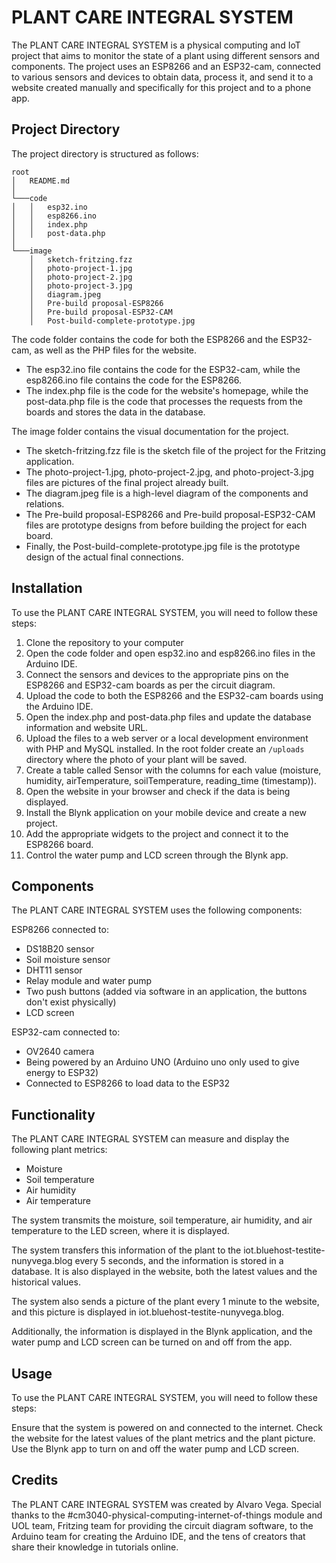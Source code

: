 # PLANT CARE INTEGRAL SYSTEM
The PLANT CARE INTEGRAL SYSTEM is a physical computing and IoT project that aims to monitor the state of a plant using different sensors and components. The project uses an ESP8266 and an ESP32-cam, connected to various sensors and devices to obtain data, process it, and send it to a website created manually and specifically for this project and to a phone app.

## Project Directory
The project directory is structured as follows:
```
root
│   README.md
│
└───code
│   │   esp32.ino
│   │   esp8266.ino
│   │   index.php
│   │   post-data.php
│
└───image
    │   sketch-fritzing.fzz
    │   photo-project-1.jpg
    │   photo-project-2.jpg
    │   photo-project-3.jpg
    │   diagram.jpeg
    │   Pre-build proposal-ESP8266
    │   Pre-build proposal-ESP32-CAM
    │   Post-build-complete-prototype.jpg
```
The code folder contains the code for both the ESP8266 and the ESP32-cam, as well as the PHP files for the website.
- The esp32.ino file contains the code for the ESP32-cam, while the esp8266.ino file contains the code for the ESP8266. 
- The index.php file is the code for the website's homepage, while the post-data.php file is the code that processes the requests from the boards and stores the data in the database.

The image folder contains the visual documentation for the project. 
- The sketch-fritzing.fzz file is the sketch file of the project for the Fritzing application. 
- The photo-project-1.jpg, photo-project-2.jpg, and photo-project-3.jpg files are pictures of the final project already built. 
- The diagram.jpeg file is a high-level diagram of the components and relations. 
- The Pre-build proposal-ESP8266 and Pre-build proposal-ESP32-CAM files are prototype designs from before building the project for each board. 
- Finally, the Post-build-complete-prototype.jpg file is the prototype design of the actual final connections.

## Installation
To use the PLANT CARE INTEGRAL SYSTEM, you will need to follow these steps:

1. Clone the repository to your computer
2. Open the code folder and open esp32.ino and esp8266.ino files in the Arduino IDE.
3. Connect the sensors and devices to the appropriate pins on the ESP8266 and ESP32-cam boards as per the circuit diagram.
4. Upload the code to both the ESP8266 and the ESP32-cam boards using the Arduino IDE.
5. Open the index.php and post-data.php files and update the database information and website URL.
6. Upload the files to a web server or a local development environment with PHP and MySQL installed. In the root folder create an `/uploads` directory where the photo of your plant will be saved.
7. Create a table called Sensor with the columns for each value (moisture, humidity, airTemperature, soilTemperature, reading_time (timestamp)).
8. Open the website in your browser and check if the data is being displayed.
9. Install the Blynk application on your mobile device and create a new project.
10. Add the appropriate widgets to the project and connect it to the ESP8266 board.
11. Control the water pump and LCD screen through the Blynk app.

## Components
The PLANT CARE INTEGRAL SYSTEM uses the following components:

ESP8266 connected to:
- DS18B20 sensor
- Soil moisture sensor
- DHT11 sensor
- Relay module and water pump
- Two push buttons (added via software in an application, the buttons don't exist physically)
- LCD screen

ESP32-cam connected to:
- OV2640 camera
- Being powered by an Arduino UNO (Arduino uno only used to give energy to ESP32)
- Connected to ESP8266 to load data to the ESP32

## Functionality
The PLANT CARE INTEGRAL SYSTEM can measure and display the following plant metrics:

- Moisture
- Soil temperature
- Air humidity
- Air temperature

The system transmits the moisture, soil temperature, air humidity, and air temperature to the LED screen, where it is displayed.

The system transfers this information of the plant to the iot.bluehost-testite-nunyvega.blog every 5 seconds, and the information is stored in a database. It is also displayed in the website, both the latest values and the historical values.

The system also sends a picture of the plant every 1 minute to the website, and this picture is displayed in iot.bluehost-testite-nunyvega.blog.

Additionally, the information is displayed in the Blynk application, and the water pump and LCD screen can be turned on and off from the app.

## Usage
To use the PLANT CARE INTEGRAL SYSTEM, you will need to follow these steps:

Ensure that the system is powered on and connected to the internet.
Check the website for the latest values of the plant metrics and the plant picture.
Use the Blynk app to turn on and off the water pump and LCD screen.

## Credits
The PLANT CARE INTEGRAL SYSTEM was created by Alvaro Vega. Special thanks to the #cm3040-physical-computing-internet-of-things module and UOL team, Fritzing team for providing the circuit diagram software, to the Arduino team for creating the Arduino IDE, and the tens of creators that share their knowledge in tutorials online.